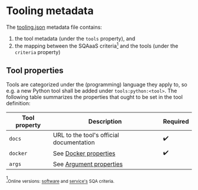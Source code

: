 # Tooling metadata
The [tooling.json](tooling.json) metadata file contains:
1) the tool metadata (under the `tools` property), and
2) the mapping between the SQAaaS criteria<a href="#note1" id="note1ref"><sup>1</sup></a> and the tools (under the `criteria` property)

## Tool properties
Tools are categorized under the (programming) language they apply to, so e.g. a new Python tool shall be added under `tools:python:<tool>`. The following table summarizes the properties that ought to be set in the tool definition:

| Tool property | Description | Required |
| ------------- | ----------- | -------- |
| `docs` | URL to the tool's official documentation | :heavy_check_mark: |
| `docker` | See [Docker properties]() | :heavy_check_mark: |
| `args` | See [Argument properties]() | |



<a id="note1" href="#note1ref"><sup>1</sup></a><sub>Online versions: [software](https://indigo-dc.github.io/sqa-baseline/) and [service's](https://eosc-synergy.github.io/service-qa-baseline/) SQA criteria.</sub>
